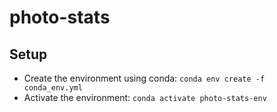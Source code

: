 # photo-stats

## Setup

- Create the environment using conda: `conda env create -f conda_env.yml`
- Activate the environment: `conda activate photo-stats-env`
